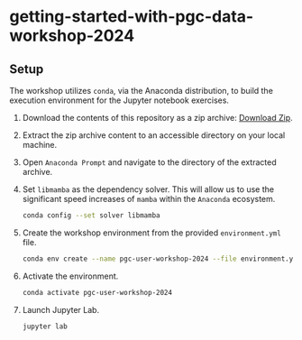 # getting-started-with-pgc-data-workshop-2024

## Setup

The workshop utilizes `conda`, via the Anaconda distribution, to build the execution environment for the Jupyter notebook exercises.

1. Download the contents of this repository as a zip archive: [Download Zip](https://github.com/PolarGeospatialCenter/getting-started-with-pgc-data-workshop-2024/archive/refs/heads/main.zip).

2. Extract the zip archive content to an accessible directory on your local machine.

3. Open `Anaconda Prompt` and navigate to the directory of the extracted archive.

4. Set `libmamba` as the dependency solver. This will allow us to use the significant speed increases of `mamba` within the `Anaconda` ecosystem.
    ```bash
    conda config --set solver libmamba
    ```

5. Create the workshop environment from the provided `environment.yml` file.
    ```bash
    conda env create --name pgc-user-workshop-2024 --file environment.yml
    ```

6. Activate the environment.
    ```bash
    conda activate pgc-user-workshop-2024
    ```

7. Launch Jupyter Lab.
    ```bash
    jupyter lab
    ```